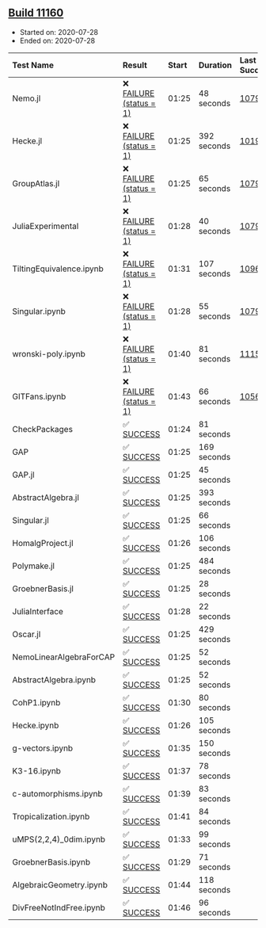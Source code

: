 ## [Build 11160](https://oscarci.mathematik.uni-kl.de/job/oscar/11160/)

* Started on: 2020-07-28
* Ended on: 2020-07-28

| Test Name    | Result | Start | Duration | Last Success | First Failure |
|:-------------|:-------|:------|:---------|:-------------|:--------------|
| Nemo.jl | ❌ [FAILURE (status = 1)](https://oscarci.mathematik.uni-kl.de/job/oscar/11160/artifact/logs/build-11160/Nemo.jl.log) | 01:25 | 48 seconds | [10790](https://oscarci.mathematik.uni-kl.de/job/oscar/10790/) | [10791](https://oscarci.mathematik.uni-kl.de/job/oscar/10791/) |
| Hecke.jl | ❌ [FAILURE (status = 1)](https://oscarci.mathematik.uni-kl.de/job/oscar/11160/artifact/logs/build-11160/Hecke.jl.log) | 01:25 | 392 seconds | [10197](https://oscarci.mathematik.uni-kl.de/job/oscar/10197/) | [10198](https://oscarci.mathematik.uni-kl.de/job/oscar/10198/) |
| GroupAtlas.jl | ❌ [FAILURE (status = 1)](https://oscarci.mathematik.uni-kl.de/job/oscar/11160/artifact/logs/build-11160/GroupAtlas.jl.log) | 01:25 | 65 seconds | [10790](https://oscarci.mathematik.uni-kl.de/job/oscar/10790/) | [10791](https://oscarci.mathematik.uni-kl.de/job/oscar/10791/) |
| JuliaExperimental | ❌ [FAILURE (status = 1)](https://oscarci.mathematik.uni-kl.de/job/oscar/11160/artifact/logs/build-11160/JuliaExperimental.log) | 01:28 | 40 seconds | [10790](https://oscarci.mathematik.uni-kl.de/job/oscar/10790/) | [10791](https://oscarci.mathematik.uni-kl.de/job/oscar/10791/) |
| TiltingEquivalence.ipynb | ❌ [FAILURE (status = 1)](https://oscarci.mathematik.uni-kl.de/job/oscar/11160/artifact/logs/build-11160/TiltingEquivalence.ipynb.log) | 01:31 | 107 seconds | [10962](https://oscarci.mathematik.uni-kl.de/job/oscar/10962/) | [10963](https://oscarci.mathematik.uni-kl.de/job/oscar/10963/) |
| Singular.ipynb | ❌ [FAILURE (status = 1)](https://oscarci.mathematik.uni-kl.de/job/oscar/11160/artifact/logs/build-11160/Singular.ipynb.log) | 01:28 | 55 seconds | [10790](https://oscarci.mathematik.uni-kl.de/job/oscar/10790/) | [10791](https://oscarci.mathematik.uni-kl.de/job/oscar/10791/) |
| wronski-poly.ipynb | ❌ [FAILURE (status = 1)](https://oscarci.mathematik.uni-kl.de/job/oscar/11160/artifact/logs/build-11160/wronski-poly.ipynb.log) | 01:40 | 81 seconds | [11159](https://oscarci.mathematik.uni-kl.de/job/oscar/11159/) | [11160](https://oscarci.mathematik.uni-kl.de/job/oscar/11160/) |
| GITFans.ipynb | ❌ [FAILURE (status = 1)](https://oscarci.mathematik.uni-kl.de/job/oscar/11160/artifact/logs/build-11160/GITFans.ipynb.log) | 01:43 | 66 seconds | [10566](https://oscarci.mathematik.uni-kl.de/job/oscar/10566/) | [10567](https://oscarci.mathematik.uni-kl.de/job/oscar/10567/) |
| CheckPackages | ✅ [SUCCESS](https://oscarci.mathematik.uni-kl.de/job/oscar/11160/artifact/logs/build-11160/CheckPackages.log) | 01:24 | 81 seconds |  |  |
| GAP | ✅ [SUCCESS](https://oscarci.mathematik.uni-kl.de/job/oscar/11160/artifact/logs/build-11160/GAP.log) | 01:25 | 169 seconds |  |  |
| GAP.jl | ✅ [SUCCESS](https://oscarci.mathematik.uni-kl.de/job/oscar/11160/artifact/logs/build-11160/GAP.jl.log) | 01:25 | 45 seconds |  |  |
| AbstractAlgebra.jl | ✅ [SUCCESS](https://oscarci.mathematik.uni-kl.de/job/oscar/11160/artifact/logs/build-11160/AbstractAlgebra.jl.log) | 01:25 | 393 seconds |  |  |
| Singular.jl | ✅ [SUCCESS](https://oscarci.mathematik.uni-kl.de/job/oscar/11160/artifact/logs/build-11160/Singular.jl.log) | 01:25 | 66 seconds |  |  |
| HomalgProject.jl | ✅ [SUCCESS](https://oscarci.mathematik.uni-kl.de/job/oscar/11160/artifact/logs/build-11160/HomalgProject.jl.log) | 01:26 | 106 seconds |  |  |
| Polymake.jl | ✅ [SUCCESS](https://oscarci.mathematik.uni-kl.de/job/oscar/11160/artifact/logs/build-11160/Polymake.jl.log) | 01:25 | 484 seconds |  |  |
| GroebnerBasis.jl | ✅ [SUCCESS](https://oscarci.mathematik.uni-kl.de/job/oscar/11160/artifact/logs/build-11160/GroebnerBasis.jl.log) | 01:25 | 28 seconds |  |  |
| JuliaInterface | ✅ [SUCCESS](https://oscarci.mathematik.uni-kl.de/job/oscar/11160/artifact/logs/build-11160/JuliaInterface.log) | 01:28 | 22 seconds |  |  |
| Oscar.jl | ✅ [SUCCESS](https://oscarci.mathematik.uni-kl.de/job/oscar/11160/artifact/logs/build-11160/Oscar.jl.log) | 01:25 | 429 seconds |  |  |
| NemoLinearAlgebraForCAP | ✅ [SUCCESS](https://oscarci.mathematik.uni-kl.de/job/oscar/11160/artifact/logs/build-11160/NemoLinearAlgebraForCAP.log) | 01:25 | 52 seconds |  |  |
| AbstractAlgebra.ipynb | ✅ [SUCCESS](https://oscarci.mathematik.uni-kl.de/job/oscar/11160/artifact/logs/build-11160/AbstractAlgebra.ipynb.log) | 01:25 | 52 seconds |  |  |
| CohP1.ipynb | ✅ [SUCCESS](https://oscarci.mathematik.uni-kl.de/job/oscar/11160/artifact/logs/build-11160/CohP1.ipynb.log) | 01:30 | 80 seconds |  |  |
| Hecke.ipynb | ✅ [SUCCESS](https://oscarci.mathematik.uni-kl.de/job/oscar/11160/artifact/logs/build-11160/Hecke.ipynb.log) | 01:26 | 105 seconds |  |  |
| g-vectors.ipynb | ✅ [SUCCESS](https://oscarci.mathematik.uni-kl.de/job/oscar/11160/artifact/logs/build-11160/g-vectors.ipynb.log) | 01:35 | 150 seconds |  |  |
| K3-16.ipynb | ✅ [SUCCESS](https://oscarci.mathematik.uni-kl.de/job/oscar/11160/artifact/logs/build-11160/K3-16.ipynb.log) | 01:37 | 78 seconds |  |  |
| c-automorphisms.ipynb | ✅ [SUCCESS](https://oscarci.mathematik.uni-kl.de/job/oscar/11160/artifact/logs/build-11160/c-automorphisms.ipynb.log) | 01:39 | 83 seconds |  |  |
| Tropicalization.ipynb | ✅ [SUCCESS](https://oscarci.mathematik.uni-kl.de/job/oscar/11160/artifact/logs/build-11160/Tropicalization.ipynb.log) | 01:41 | 84 seconds |  |  |
| uMPS(2,2,4)_0dim.ipynb | ✅ [SUCCESS](https://oscarci.mathematik.uni-kl.de/job/oscar/11160/artifact/logs/build-11160/uMPS-2-2-4-_0dim.ipynb.log) | 01:33 | 99 seconds |  |  |
| GroebnerBasis.ipynb | ✅ [SUCCESS](https://oscarci.mathematik.uni-kl.de/job/oscar/11160/artifact/logs/build-11160/GroebnerBasis.ipynb.log) | 01:29 | 71 seconds |  |  |
| AlgebraicGeometry.ipynb | ✅ [SUCCESS](https://oscarci.mathematik.uni-kl.de/job/oscar/11160/artifact/logs/build-11160/AlgebraicGeometry.ipynb.log) | 01:44 | 118 seconds |  |  |
| DivFreeNotIndFree.ipynb | ✅ [SUCCESS](https://oscarci.mathematik.uni-kl.de/job/oscar/11160/artifact/logs/build-11160/DivFreeNotIndFree.ipynb.log) | 01:46 | 96 seconds |  |  |
